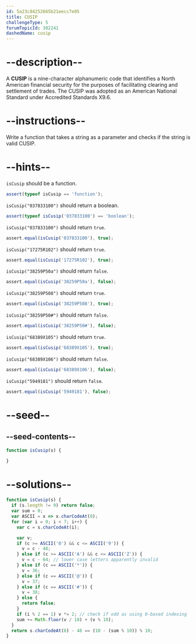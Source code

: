 ```yaml
---
id: 5a23c84252665b21eecc7e05
title: CUSIP
challengeType: 5
forumTopicId: 302241
dashedName: cusip
---
```


# --description--

A **CUSIP** is a nine-character alphanumeric code that identifies a North American financial security for the purposes of facilitating clearing and settlement of trades. The CUSIP was adopted as an American National Standard under Accredited Standards X9.6.

# --instructions--

Write a function that takes a string as a parameter and checks if the string is valid CUSIP.

# --hints--

`isCusip` should be a function.

```js
assert(typeof isCusip == 'function');
```

`isCusip("037833100")` should return a boolean.

```js
assert(typeof isCusip('037833100') == 'boolean');
```

`isCusip("037833100")` should return `true`.

```js
assert.equal(isCusip('037833100'), true);
```

`isCusip("17275R102")` should return `true`.

```js
assert.equal(isCusip('17275R102'), true);
```

`isCusip("38259P50a")` should return `false`.

```js
assert.equal(isCusip('38259P50a'), false);
```

`isCusip("38259P508")` should return `true`.

```js
assert.equal(isCusip('38259P508'), true);
```

`isCusip("38259P50#")` should return `false`.

```js
assert.equal(isCusip('38259P50#'), false);
```

`isCusip("68389X105")` should return `true`.

```js
assert.equal(isCusip('68389X105'), true);
```

`isCusip("68389X106")` should return `false`.

```js
assert.equal(isCusip('68389X106'), false);
```

`isCusip("5949181")` should return `false`.

```js
assert.equal(isCusip('5949181'), false);
```

# --seed--

## --seed-contents--

```js
function isCusip(s) {

}
```

# --solutions--

```js
function isCusip(s) {
  if (s.length != 9) return false;
  var sum = 0;
  var ASCII = x => x.charCodeAt(0);
  for (var i = 0; i < 7; i++) {
    var c = s.charCodeAt(i);

    var v;
    if (c >= ASCII('0') && c <= ASCII('9')) {
      v = c - 48;
    } else if (c >= ASCII('A') && c <= ASCII('Z')) {
      v = c - 64; // lower case letters apparently invalid
    } else if (c == ASCII('*')) {
      v = 36;
    } else if (c == ASCII('@')) {
      v = 37;
    } else if (c == ASCII('#')) {
      v = 38;
    } else {
      return false;
    }
    if (i % 2 == 1) v *= 2; // check if odd as using 0-based indexing
    sum += Math.floor(v / 10) + (v % 10);
  }
  return s.charCodeAt(8) - 48 == (10 - (sum % 10)) % 10;
}
```
